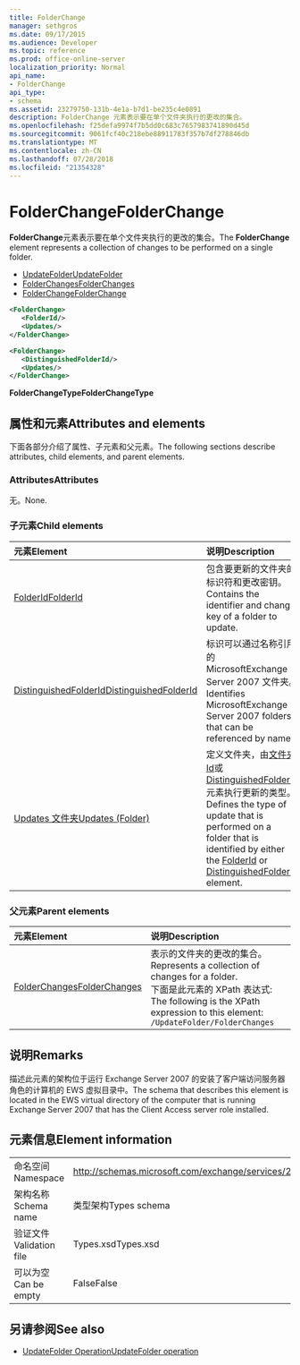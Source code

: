 ```yaml
---
title: FolderChange
manager: sethgros
ms.date: 09/17/2015
ms.audience: Developer
ms.topic: reference
ms.prod: office-online-server
localization_priority: Normal
api_name:
- FolderChange
api_type:
- schema
ms.assetid: 23279750-131b-4e1a-b7d1-be235c4e0891
description: FolderChange 元素表示要在单个文件夹执行的更改的集合。
ms.openlocfilehash: f25defa9974f7b5dd0c683c7657983741890d45d
ms.sourcegitcommit: 9061fcf40c218ebe88911783f357b7df278846db
ms.translationtype: MT
ms.contentlocale: zh-CN
ms.lasthandoff: 07/28/2018
ms.locfileid: "21354328"
---
```

# <a name="folderchange"></a><span data-ttu-id="9f56e-103">FolderChange</span><span class="sxs-lookup"><span data-stu-id="9f56e-103">FolderChange</span></span>

<span data-ttu-id="9f56e-104">**FolderChange**元素表示要在单个文件夹执行的更改的集合。</span><span class="sxs-lookup"><span data-stu-id="9f56e-104">The **FolderChange** element represents a collection of changes to be performed on a single folder.</span></span> 
  
- [<span data-ttu-id="9f56e-105">UpdateFolder</span><span class="sxs-lookup"><span data-stu-id="9f56e-105">UpdateFolder</span></span>](updatefolder.md) 
- [<span data-ttu-id="9f56e-106">FolderChanges</span><span class="sxs-lookup"><span data-stu-id="9f56e-106">FolderChanges</span></span>](folderchanges.md) 
- [<span data-ttu-id="9f56e-107">FolderChange</span><span class="sxs-lookup"><span data-stu-id="9f56e-107">FolderChange</span></span>](folderchange.md)
  
```xml
<FolderChange>
   <FolderId/>
   <Updates/>
</FolderChange>
```

```xml
<FolderChange>
   <DistinguishedFolderId/>
   <Updates/>
</FolderChange>
```

<span data-ttu-id="9f56e-108">**FolderChangeType**</span><span class="sxs-lookup"><span data-stu-id="9f56e-108">**FolderChangeType**</span></span>

## <a name="attributes-and-elements"></a><span data-ttu-id="9f56e-109">属性和元素</span><span class="sxs-lookup"><span data-stu-id="9f56e-109">Attributes and elements</span></span>

<span data-ttu-id="9f56e-110">下面各部分介绍了属性、子元素和父元素。</span><span class="sxs-lookup"><span data-stu-id="9f56e-110">The following sections describe attributes, child elements, and parent elements.</span></span>
  
### <a name="attributes"></a><span data-ttu-id="9f56e-111">Attributes</span><span class="sxs-lookup"><span data-stu-id="9f56e-111">Attributes</span></span>

<span data-ttu-id="9f56e-112">无。</span><span class="sxs-lookup"><span data-stu-id="9f56e-112">None.</span></span>
  
### <a name="child-elements"></a><span data-ttu-id="9f56e-113">子元素</span><span class="sxs-lookup"><span data-stu-id="9f56e-113">Child elements</span></span>

|<span data-ttu-id="9f56e-114">**元素**</span><span class="sxs-lookup"><span data-stu-id="9f56e-114">**Element**</span></span>|<span data-ttu-id="9f56e-115">**说明**</span><span class="sxs-lookup"><span data-stu-id="9f56e-115">**Description**</span></span>|
|:-----|:-----|
|[<span data-ttu-id="9f56e-116">FolderId</span><span class="sxs-lookup"><span data-stu-id="9f56e-116">FolderId</span></span>](folderid.md) <br/> |<span data-ttu-id="9f56e-117">包含要更新的文件夹的标识符和更改密钥。</span><span class="sxs-lookup"><span data-stu-id="9f56e-117">Contains the identifier and change key of a folder to update.</span></span>  <br/> |
|[<span data-ttu-id="9f56e-118">DistinguishedFolderId</span><span class="sxs-lookup"><span data-stu-id="9f56e-118">DistinguishedFolderId</span></span>](distinguishedfolderid.md) <br/> |<span data-ttu-id="9f56e-119">标识可以通过名称引用的 MicrosoftExchange Server 2007 文件夹。</span><span class="sxs-lookup"><span data-stu-id="9f56e-119">Identifies MicrosoftExchange Server 2007 folders that can be referenced by name.</span></span>  <br/> |
|[<span data-ttu-id="9f56e-120">Updates 文件夹</span><span class="sxs-lookup"><span data-stu-id="9f56e-120">Updates (Folder)</span></span>](updates-folder.md) <br/> |<span data-ttu-id="9f56e-121">定义文件夹，由[文件夹 Id](folderid.md)或[DistinguishedFolderId](distinguishedfolderid.md)元素执行更新的类型。</span><span class="sxs-lookup"><span data-stu-id="9f56e-121">Defines the type of update that is performed on a folder that is identified by either the [FolderId](folderid.md) or [DistinguishedFolderId](distinguishedfolderid.md) element.</span></span>  <br/> |
   
### <a name="parent-elements"></a><span data-ttu-id="9f56e-122">父元素</span><span class="sxs-lookup"><span data-stu-id="9f56e-122">Parent elements</span></span>

|<span data-ttu-id="9f56e-123">**元素**</span><span class="sxs-lookup"><span data-stu-id="9f56e-123">**Element**</span></span>|<span data-ttu-id="9f56e-124">**说明**</span><span class="sxs-lookup"><span data-stu-id="9f56e-124">**Description**</span></span>|
|:-----|:-----|
|[<span data-ttu-id="9f56e-125">FolderChanges</span><span class="sxs-lookup"><span data-stu-id="9f56e-125">FolderChanges</span></span>](folderchanges.md) <br/> |<span data-ttu-id="9f56e-126">表示的文件夹的更改的集合。</span><span class="sxs-lookup"><span data-stu-id="9f56e-126">Represents a collection of changes for a folder.</span></span>  <br/> <span data-ttu-id="9f56e-127">下面是此元素的 XPath 表达式:  </span><span class="sxs-lookup"><span data-stu-id="9f56e-127">The following is the XPath expression to this element:</span></span>  <br/>  `/UpdateFolder/FolderChanges` <br/> |
   
## <a name="remarks"></a><span data-ttu-id="9f56e-128">说明</span><span class="sxs-lookup"><span data-stu-id="9f56e-128">Remarks</span></span>

<span data-ttu-id="9f56e-129">描述此元素的架构位于运行 Exchange Server 2007 的安装了客户端访问服务器角色的计算机的 EWS 虚拟目录中。</span><span class="sxs-lookup"><span data-stu-id="9f56e-129">The schema that describes this element is located in the EWS virtual directory of the computer that is running Exchange Server 2007 that has the Client Access server role installed.</span></span>
  
## <a name="element-information"></a><span data-ttu-id="9f56e-130">元素信息</span><span class="sxs-lookup"><span data-stu-id="9f56e-130">Element information</span></span>

|||
|:-----|:-----|
|<span data-ttu-id="9f56e-131">命名空间</span><span class="sxs-lookup"><span data-stu-id="9f56e-131">Namespace</span></span>  <br/> |http://schemas.microsoft.com/exchange/services/2006/types  <br/> |
|<span data-ttu-id="9f56e-132">架构名称</span><span class="sxs-lookup"><span data-stu-id="9f56e-132">Schema name</span></span>  <br/> |<span data-ttu-id="9f56e-133">类型架构</span><span class="sxs-lookup"><span data-stu-id="9f56e-133">Types schema</span></span>  <br/> |
|<span data-ttu-id="9f56e-134">验证文件</span><span class="sxs-lookup"><span data-stu-id="9f56e-134">Validation file</span></span>  <br/> |<span data-ttu-id="9f56e-135">Types.xsd</span><span class="sxs-lookup"><span data-stu-id="9f56e-135">Types.xsd</span></span>  <br/> |
|<span data-ttu-id="9f56e-136">可以为空</span><span class="sxs-lookup"><span data-stu-id="9f56e-136">Can be empty</span></span>  <br/> |<span data-ttu-id="9f56e-137">False</span><span class="sxs-lookup"><span data-stu-id="9f56e-137">False</span></span>  <br/> |
   
## <a name="see-also"></a><span data-ttu-id="9f56e-138">另请参阅</span><span class="sxs-lookup"><span data-stu-id="9f56e-138">See also</span></span>

- [<span data-ttu-id="9f56e-139">UpdateFolder Operation</span><span class="sxs-lookup"><span data-stu-id="9f56e-139">UpdateFolder operation</span></span>](updatefolder-operation.md)

